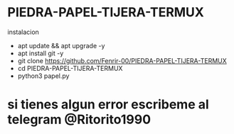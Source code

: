 # PIEDRA-PAPEL-TIJERA-TERMUX
instalacion
* apt update && apt upgrade -y
* apt install git -y
* git clone https://github.com/Fenrir-00/PIEDRA-PAPEL-TIJERA-TERMUX
* cd PIEDRA-PAPEL-TIJERA-TERMUX
* python3 papel.py

# si tienes algun error escribeme al telegram @Ritorito1990
